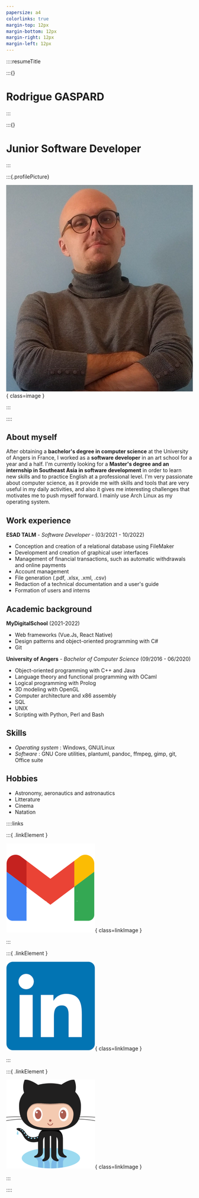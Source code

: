 ```yaml
---
papersize: a4
colorlinks: true
margin-top: 12px
margin-bottom: 12px
margin-right: 12px
margin-left: 12px
---
```


::::resumeTitle

:::{}

# Rodrigue GASPARD

:::

:::{}

# Junior Software Developer

:::

:::{.profilePicture}

![Profile picture](profile.jpg){ class=image }

:::

::::

## About myself
After obtaining a __bachelor's degree in computer science__ at the University of Angers in France, I worked as a __software developer__ in an art school for a year and a half. I'm currently looking for a __Master's degree and an internship in Southeast Asia in software development__ in order to learn new skills and to practice English at a professional level.
I'm very passionate about computer science, as it provide me with skills and tools that are very useful in my daily activities, and also it gives me interesting challenges that motivates me to push myself forward. I mainly use Arch Linux as my operating system.

## Work experience

__ESAD TALM__ - _Software Developer_ - (03/2021 - 10/2022)

* Conception and creation of a relational database using FileMaker
* Development and creation of graphical user interfaces
* Management of financial transactions, such as automatic withdrawals and online payments
* Account management
* File generation (.pdf, .xlsx, .xml, .csv)
* Redaction of a technical documentation and a user's guide
* Formation of users and interns

## Academic background

__MyDigitalSchool__ (2021-2022)

* Web frameworks (Vue.Js, React Native)
* Design patterns and object-oriented programming with C# 
* Git

__University of Angers__ - _Bachelor of Computer Science_ (09/2016 - 06/2020)

* Object-oriented programming with C++ and Java
* Language theory and functional programming with OCaml
* Logical programming with Prolog
* 3D modeling with OpenGL
* Computer architecture and x86 assembly
* SQL
* UNIX
* Scripting with Python, Perl and Bash

## Skills

* _Operating system_ : Windows, GNU/Linux
* _Software_ : GNU Core utilities, plantuml, pandoc, ffmpeg, gimp, git, Office suite

## Hobbies

* Astronomy, aeronautics and astronautics
* Litterature
* Cinema
* Natation

::::links

:::{ .linkElement }

![rodriguegaspard@gmail.com](gmail.png){ class=linkImage }

:::

:::{ .linkElement }

![ [LinkedIn](https://www.linkedin.com/in/rodriguegaspard/) ](linkedin.png){ class=linkImage }

:::

:::{ .linkElement }

![ [GitHub](https://github.com/rodriguegaspard) ](github.png){ class=linkImage }

:::

::::

